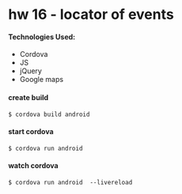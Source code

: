 # hw 16 -  locator of events

#### Technologies Used:

  * Cordova
  * JS
  * jQuery
  * Google maps

#### create build 
    $ cordova build android  

#### start cordova
    $ cordova run android  

#### watch cordova
    $ cordova run android  --livereload